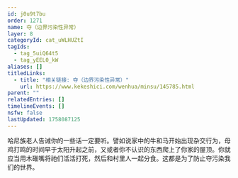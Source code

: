 ```yaml
---
id: j0u9t7bu
order: 1271
name: 夺（边界污染性异常）
layer: 8
categoryId: cat_uWLHUZtI
tagIds:
  - tag_5uiQ64t5
  - tag_yEEL0_kW
aliases: []
titledLinks:
  - title: "相关链接: 夺（边界污染性异常）"
    url: https://www.kekeshici.com/wenhua/minsu/145785.html
parent: ""
relatedEntries: []
timelineEvents: []
nsfw: false
lastUpdated: 1758087125
---
```


哈尼族老人告诫你的一些话一定要听。譬如说家中的牛和马开始出现杂交行为，母鸡打鸣的时间早于太阳升起之前，又或者你不认识的东西爬上了你家的屋顶。你就应当用木碓嘴将祂们活活打死，然后和村里人一起分食。这都是为了防止夺污染我们的世界。
